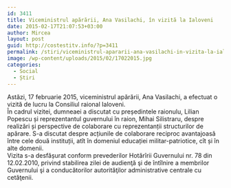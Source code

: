 ```yaml
---
id: 3411
title: Viceministrul apărării, Ana Vasilachi, în vizită la Ialoveni
date: 2015-02-17T21:07:53+03:00
author: Mircea
layout: post
guid: http://costestitv.info/?p=3411
permalink: /stiri/viceministrul-apararii-ana-vasilachi-in-vizita-la-ialoveni/
image: /wp-content/uploads/2015/02/17022015.jpg
categories:
  - Social
  - Știri
---
```

<div>
  Astăzi, 17 februarie 2015, viceministrul apărării, Ana Vasilachi, a efectuat o vizită de lucru la Consiliul raional Ialoveni.
</div>

<!--more-->

<div>
  În cadrul vizitei, dumneaei a discutat cu președintele raionulu, Lilian Popescu și reprezentantul guvernului în raion, Mihai Silistraru, despre realizări și perspective de colaborare cu reprezentanții structurilor de apărare. S-a discutat despre acțiunile de colaborare reciproc avantajoasă între cele două instituții, atît în domeniul educației militar-patriotice, cît și în alte domenii.
</div>

<div>
  Vizita s-a desfășurat conform prevederilor Hotărîrii Guvernului nr. 78 din 12.02.2010, privind stabilirea zilei de audienţă şi de întîlnire a membrilor Guvernului şi a conducătorilor autorităţilor administrative centrale cu cetăţenii.
</div>